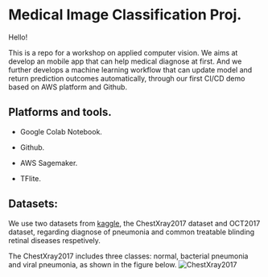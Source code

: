 # Medical Image Classification Proj. 

Hello!

This is a repo for a workshop on applied computer vision. We aims at develop an mobile app that can help medical diagnose at first. And we further develops a machine learning workflow that can update model and return prediction outcomes automatically, through our first CI/CD demo based on AWS platform and Github.


## Platforms and tools.

- Google Colab Notebook.

- Github.

- AWS Sagemaker.

- TFlite.

## Datasets:

We use two datasets from [kaggle](https://data.mendeley.com/datasets/rscbjbr9sj/2), the ChestXray2017 dataset and OCT2017 dataset, regarding diagnose of pneumonia and common treatable blinding retinal diseases respetively.

The ChestXray2017 includes three classes: normal, bacterial pneumonia and viral pneumonia, as shown in the figure below.
![ChestXray2017]()

